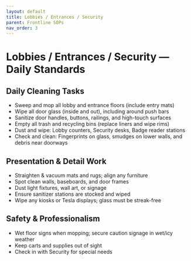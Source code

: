 ```yaml
---
layout: default
title: Lobbies / Entrances / Security
parent: Frontline SOPs
nav_order: 3
---
```


# Lobbies / Entrances / Security — Daily Standards

## Daily Cleaning Tasks
- Sweep and mop all lobby and entrance floors (include entry mats)
- Wipe all door glass (inside and out), including around push bars
- Sanitize door handles, buttons, railings, and high-touch surfaces
- Empty all trash and recycling bins (replace liners and wipe rims)
- Dust and wipe: Lobby counters, Security desks, Badge reader stations
- Check and clean: Fingerprints on glass, smudges on lower walls, and debris near doorways

## Presentation & Detail Work
- Straighten & vacuum mats and rugs; align any furniture
- Spot clean walls, baseboards, and door frames
- Dust light fixtures, wall art, or signage
- Ensure sanitizer stations are stocked and wiped
- Wipe any kiosks or Tesla displays; glass must be streak-free

## Safety & Professionalism
- Wet floor signs when mopping; secure caution signage in wet/icy weather
- Keep carts and supplies out of sight
- Check in with Security for special needs
